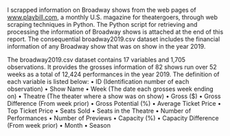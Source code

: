 I scrapped information on Broadway shows from the web pages of www.playbill.com, a monthly U.S. magazine for theatergoers, through web scraping techniques in Python. The Python script for retrieving and processing the information of Broadway shows is attached at the end of this report. The consequential broadway2019.csv dataset includes the financial information of any Broadway show that was on show in the year 2019.

The broadway2019.csv dataset contains 17 variables and 1,705 observations. It provides the grosses information of 82 shows run over 52 weeks as a total of 12,424 performances in the year 2019. The definition of each variable is listed below:
• ID (Identification number of each observation)
• Show Name
• Week (The date each grosses week ending on)
• Theatre (The theater where a show was on show)
• Gross ($)
• Gross Difference (From week prior)
• Gross Potential (%)
• Average Ticket Price
• Top Ticket Price
• Seats Sold
• Seats in the Theatre
• Number of Performances
• Number of Previews
• Capacity (%)
• Capacity Difference (From week prior)
• Month
• Season
